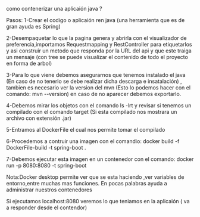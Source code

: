 como contenerizar una aplicaión java ?

Pasos:
1-Crear el codigo o aplicaión ren java (una herramienta que es de gran ayuda es Spring)

2-Desempaquetar lo que la pagina genera y abrirla con el visualizador de preferencia,importamos Requestmapping
y RestController para etiquetarlos y asi construir un metodo que responda por la URL del api y que este traiga 
un mensaje (con tree se puede visualizar el contenido de todo el proyecto en forma de arbol)

3-Para lo que viene debemos asegurarnos que tenemos instalado el java (En caso de no tenerlo se debe realizar 
dicha descarga e insatalación) , tambien es necesario ver la version del mvn (Esto lo podemos hacer con el comando:
mvn --version) en caso de no aparecer debemos exportarlo.

4-Debemos mirar los objetos con el comando ls -lrt y revisar si tenemos un compilado con el comando target 
(Si esta compilado nos mostrara un archivo con extensión .jar)

5-Entramos al DockerFile el cual nos permite tomar el compilado

6-Procedemos a contruir una imagen con el comandio: docker build -f DockerFile-build -t spring-boot .

7-Debemos ejecutar esta imagen en un contenedor con el comando: docker run -p 8080:8080 -t spring-boot 

Nota:Docker desktop permite ver que se esta haciendo ,ver variables de entorno,entre muchas mas funciones.
En pocas palabras ayuda a administrar nuestros contenedores 

Si ejecutamos localhost:8080 veremos lo que teniamos en la aplicaión ( va a responder desde el contendor)
